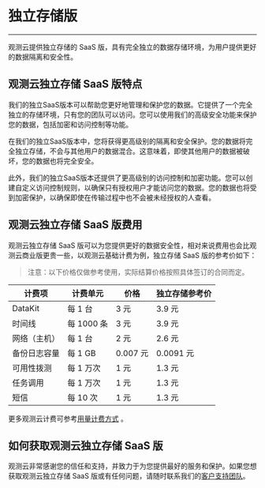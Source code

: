 # 独立存储版
---

观测云提供独立存储的 SaaS 版，具有完全独立的数据存储环境，为用户提供更好的数据隔离和安全性。

## 观测云独立存储 SaaS 版特点

我们的独立SaaS版本可以帮助您更好地管理和保护您的数据。它提供了一个完全独立的存储环境，只有您的团队可以访问。您可以使用我们的高级安全功能来保护您的数据，包括加密和访问控制等功能。

在我们的独立SaaS版本中，您将获得更高级别的隔离和安全保护。您的数据将完全独立存储，不会与其他用户的数据混合。这意味着，即使其他用户的数据被破坏，您的数据也将完全安全。

此外，我们的独立SaaS版本还提供了更高级别的访问控制和加密功能。您可以创建自定义访问控制规则，以确保只有授权用户才能访问您的数据。您的数据也将受到加密保护，以确保即使在传输过程中也不会被未经授权的人查看。

## 观测云独立存储 SaaS 版费用

观测云独立存储 SaaS 版可以为您提供更好的数据安全性，相对来说费用也会比观测云商业版更贵一些，以观测云基础计费为例，独立存储 SaaS 版的参考价如下：

> 注意：以下价格仅做参考使用，实际结算价格按照具体签订的合同而定。

| **计费项**   | **计费单元** | **价格** | **独立存储参考价** |
| ------------ | ------------ | -------- | -------- |
| DataKit      | 每 1 台      | 3 元     | 3.9 元     |
| 时间线       | 每 1000 条   | 3 元     | 3.9 元     |
| 网络（主机） | 每 1 台      | 2 元     | 2.6 元     |
| 备份日志容量 | 每 1 GB      | 0.007 元 | 0.0091 元 |
| 可用性拨测   | 每 1 万次    | 1 元     | 1.3 元     |
| 任务调用     | 每 1 万次    | 1 元     | 1.3 元     |
| 短信         | 每 10 次     | 1 元     | 1.3 元     |

更多观测云计费可参考[用量计费方式](../billing/billing-method/index.md) 。

## 如何获取观测云独立存储 SaaS 版

观测云非常感谢您的信任和支持，并致力于为您提供最好的服务和保护。如果您想获取观测云独立存储 SaaS 版或有任何问题，请随时联系我们的[客户支持团队](https://www.guance.com/support)。